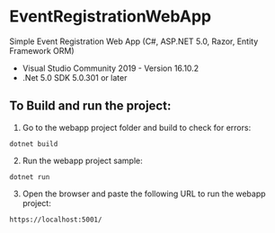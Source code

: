# EventRegistrationWebApp
Simple Event Registration Web App (C#, ASP.NET 5.0, Razor, Entity Framework ORM)

* Visual Studio Community 2019 - Version 16.10.2
* .Net 5.0 SDK 5.0.301 or later

## To Build and run the project:

1. Go to the webapp project folder and build to check for errors:

```
dotnet build
```

2. Run the webapp project sample:

```
dotnet run
```
3. Open the browser and paste the following URL to run the webapp project:

```
https://localhost:5001/
```


